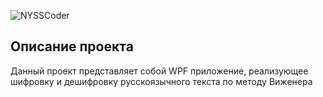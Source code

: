 ![NYSSCoder](https://user-images.githubusercontent.com/35334712/116748352-01b48480-aa08-11eb-8a1a-dc32125da08a.png)
## Описание проекта
Данный проект представляет собой WPF приложение, реализующее шифровку и дешифровку русскоязычного текста по методу Виженера
